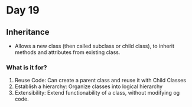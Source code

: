 # Day 19

## Inheritance

- Allows a new class (then called subclass or child class), to inherit methods and attributes from existing class.

### What is it for?

1. Reuse Code: Can create a parent class and reuse it with Child Classes
2. Establish a hierarchy: Organize classes into logical hierarchy
3. Extensibility: Extend functionability of a class, without modifying og code.

